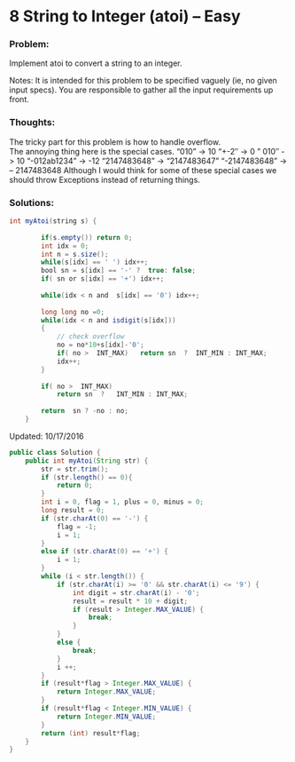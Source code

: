 # 8 String to Integer \(atoi\) – Easy

### Problem:

Implement atoi to convert a string to an integer.

Notes: It is intended for this problem to be specified vaguely \(ie, no given input specs\). You are responsible to gather all the input requirements up front.

### Thoughts:

The tricky part for this problem is how to handle overflow.  
The annoying thing here is the special cases. “010” -&gt; 10 “+-2″ -&gt; 0 ” 010″ -&gt; 10 “-012ab1234” -&gt; -12 “2147483648” -&gt; “2147483647” “-2147483648” -&gt; – 2147483648 Although I would think for some of these special cases we should throw Exceptions instead of returning things.

### Solutions:

```java
int myAtoi(string s) {
        
        if(s.empty()) return 0;
        int idx = 0;
        int n = s.size();
        while(s[idx] == ' ') idx++;
        bool sn = s[idx] == '-' ?  true: false;
        if( sn or s[idx] == '+') idx++;
        
        while(idx < n and  s[idx] == '0') idx++;
        
        long long no =0;
        while(idx < n and isdigit(s[idx]))     
        {
            // check overflow 
            no = no*10+s[idx]-'0';
            if( no >  INT_MAX)   return sn  ?  INT_MIN : INT_MAX;
            idx++;
        }
        
        if( no >  INT_MAX) 
            return sn  ?   INT_MIN : INT_MAX;
        
        return  sn ? -no : no;
    }
```

Updated: 10/17/2016

```java
public class Solution {
    public int myAtoi(String str) {
        str = str.trim();
        if (str.length() == 0){
            return 0;
        }
        int i = 0, flag = 1, plus = 0, minus = 0;
        long result = 0;
        if (str.charAt(0) == '-') {
            flag = -1;
            i = 1;
        }
        else if (str.charAt(0) == '+') {
            i = 1;
        }
        while (i < str.length()) {
            if (str.charAt(i) >= '0' && str.charAt(i) <= '9') {
                int digit = str.charAt(i) - '0';
                result = result * 10 + digit;
                if (result > Integer.MAX_VALUE) {
                    break;
                }
            }
            else {
                break;
            }
            i ++;
        }
        if (result*flag > Integer.MAX_VALUE) {
            return Integer.MAX_VALUE;
        }
        if (result*flag < Integer.MIN_VALUE) {
            return Integer.MIN_VALUE;
        }
        return (int) result*flag;
    }
}
```



